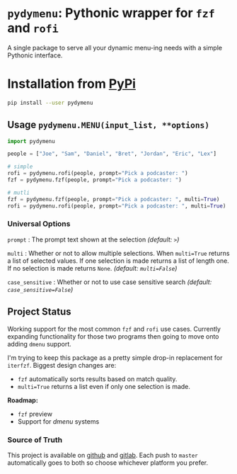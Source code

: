# `pydymenu`: Pythonic wrapper for `fzf` and `rofi`

A single package to serve all your dynamic menu-ing needs with a simple Pythonic 
interface.

# Installation from [PyPi](https://pypi.org/project/pydymenu/)

```bash
pip install --user pydymenu
```

## Usage `pydymenu.MENU(input_list, **options)`

```python
import pydymenu

people = ["Joe", "Sam", "Daniel", "Bret", "Jordan", "Eric", "Lex"]

# simple
rofi = pydymenu.rofi(people, prompt="Pick a podcaster: ")
fzf = pydymenu.fzf(people, prompt="Pick a podcaster: ")

# mutli
fzf = pydymenu.fzf(people, prompt="Pick a podcaster: ", multi=True)
rofi = pydymenu.rofi(people, prompt="Pick a podcaster: ", multi=True)
```

### Universal Options

`prompt`
: The prompt text shown at the selection _(default: ` > `)_

`multi`
: Whether or not to allow multiple selections. When `multi=True` returns a list 
of selected values. If one selection is made returns a list of length one. If no 
selection is made returns `None`. _(default: `multi=False`)_

`case_sensitive`
: Whether or not to use case sensitive search _(default: 
`case_sensitive=False`)_

## Project Status

Working support for the most common `fzf` and `rofi` use cases. Currently 
expanding functionality for those two programs then going to move onto adding 
`dmenu` support.

I'm trying to keep this package as a pretty simple drop-in replacement for 
`iterfzf`. Biggest design changes are:

- `fzf` automatically sorts results based on match quality.
- `multi=True` returns a list even if only one selection is made.


**Roadmap:**

- `fzf` preview
- Support for _dmenu_ systems

### Source of Truth

This project is available on [github](https://github.com/gikeymarcia/pydymenu) 
and
[gitlab](https://gitlab.com/gikeymarcia/pydymenu). Each push to `master` 
automatically goes to both so choose whichever platform you prefer.
